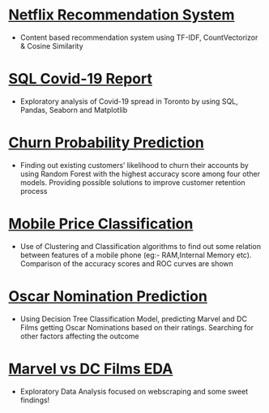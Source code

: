 # [Netflix Recommendation System](https://github.com/kshuravi/Netflix_Recommendation_Model)
* Content based recommendation system using TF-IDF, CountVectorizor & Cosine Similarity

# [SQL Covid-19 Report](https://github.com/kshuravi/SQL_Covid_19_Report/blob/main/SQL_Covid_19_Report.ipynb)
* Exploratory analysis of Covid-19 spread in Toronto by using SQL, Pandas, Seaborn and Matplotlib

# [Churn Probability Prediction](https://github.com/kshuravi/Credit_Card_Churn_Prediction)
* Finding out existing customers’ likelihood to churn their accounts by using Random Forest with the highest accuracy score among four other models. Providing possible solutions to improve customer retention process

# [Mobile Price Classification](https://github.com/kshuravi/Mobile_Price_Classification)
* Use of Clustering and Classification algorithms to find out some relation between features of a mobile phone (eg:- RAM,Internal Memory etc). Comparison of the accuracy scores and ROC curves are shown

# [Oscar Nomination Prediction](https://github.com/kshuravi/Oscar_Nomination_Prediction_Model)
* Using Decision Tree Classification Model, predicting Marvel and DC Films getting Oscar Nominations based on their ratings. Searching for other factors affecting the outcome

# [Marvel vs DC Films EDA](https://github.com/kshuravi/Marvel_vs_DC_Film_EDA)
* Exploratory Data Analysis focused on webscraping and some sweet findings!
